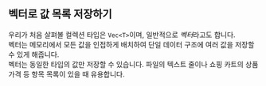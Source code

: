 ## 벡터로 값 목록 저장하기

우리가 처음 살펴볼 컬렉션 타입은 `Vec<T>`이며, 일반적으로 *벡터*라고도 합니다.  
벡터는 메모리에서 모든 값을 인접하게 배치하여 단일 데이터 구조에 여러 값을 저장할 수 있게 해줍니다.  
벡터는 동일한 타입의 값만 저장할 수 있습니다. 파일의 텍스트 줄이나 쇼핑 카트의 상품 가격 등 항목 목록이 있을 때 유용합니다.